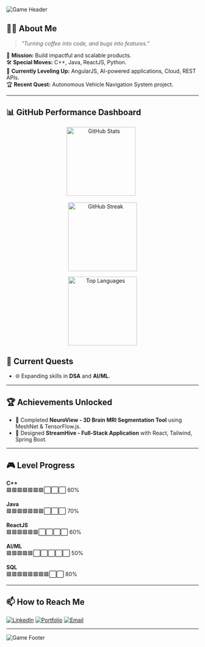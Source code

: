 
<!-- Header: Retro Pokémon Battle Frame -->
<!-- ⚡ Game-Style Neon Header -->
![Game Header](https://capsule-render.vercel.app/api?type=waving&height=250&color=0:ff0000,50:ff9900,100:00ffcc&text=Soumith%20Kumar%20Arja&fontAlign=50&fontAlignY=40&fontColor=ffffff&fontSize=45&stroke=000000&strokeWidth=3&animation=twinkling)


## 🧑‍🚀 About Me
> _"Turning coffee into code, and bugs into features."_  

🎯 **Mission:** Build impactful and scalable products.  
🛠 **Special Moves:** C++, Java, ReactJS, Python.  
🌱 **Currently Leveling Up:** AngularJS, AI-powered applications, Cloud, REST APIs.  
🏆 **Recent Quest:**  Autonomous Vehicle Navigation System project.  

---


## 📊 GitHub Performance Dashboard

<div align="center">

<!-- GitHub Stats -->
<img src="https://github-readme-stats.vercel.app/api?username=SoumithKumar27&show_icons=true&theme=radical" alt="GitHub Stats" height="180px"/>
&nbsp;
<!-- GitHub Streak -->
<p align="center">
  <img src="https://github-readme-streak-stats.herokuapp.com?user=SoumithKumar27&theme=radical&hide_border=false" alt="GitHub Streak" height="180px"/>
</p>
<!-- Top Languages -->
<img src="https://github-readme-stats.vercel.app/api/top-langs/?username=SoumithKumar27&layout=compact&theme=radical" alt="Top Languages" height="180px"/>

</div>


## 🚀 Current Quests
- 🌐 Expanding skills in **DSA** and **AI/ML**.

---

## 🏆 Achievements Unlocked
- 🎯 Completed **NeuroView - 3D Brain MRI Segmentation Tool** using MeshNet & TensorFlow.js.
- 🚀 Designed **StreamHive - Full-Stack Application** with React, Tailwind, Spring Boot.

---

## 🎮 Level Progress

**C++**  
🟩🟩🟩🟩🟩🟩🟩⬜⬜⬜ 60%

**Java**  
🟩🟩🟩🟩🟩🟩🟩⬜⬜⬜ 70%

**ReactJS**  
🟩🟩🟩🟩🟩🟩⬜⬜⬜⬜ 60%

**AI/ML**  
🟩🟩🟩🟩🟩⬜⬜⬜⬜⬜ 50%

**SQL**  
🟩🟩🟩🟩🟩🟩🟩🟩⬜⬜ 80%




---

## 📫 How to Reach Me
[![LinkedIn](https://img.shields.io/badge/LinkedIn-Soumith%20Kumar%20Arja-blue?style=for-the-badge&logo=linkedin)](https://www.linkedin.com/in/soumithkumararja)
[![Portfolio](https://img.shields.io/badge/Portfolio-000?style=for-the-badge&logo=react&logoColor=61DAFB)](https://your-portfolio-link.com)
[![Email](https://img.shields.io/badge/Email-soumith273%40gmail.com-red?style=for-the-badge&logo=gmail&logoColor=white)](mailto:soumith273@gmail.com)

---

<!-- Footer -->
<!-- ⚡ Game-Style Neon Footer -->
![Game Footer](https://capsule-render.vercel.app/api?type=waving&height=150&section=footer&color=0:00ffcc,50:ff9900,100:ff0000&fontAlign=50&fontAlignY=70&text=Press%20Start%20to%20Continue...&fontColor=ffffff&fontSize=28&stroke=000000&strokeWidth=3&animation=twinkling)

